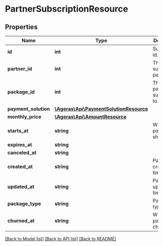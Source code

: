 # PartnerSubscriptionResource

## Properties
Name | Type | Description | Notes
------------ | ------------- | ------------- | -------------
**id** | **int** | Subscription id. | [optional] 
**partner_id** | **int** | The subscribed partner id. | [optional] 
**package_id** | **int** | The package subscribed to. | [optional] 
**payment_solution** | [**\Ageras\Api\PaymentSolutionResource**](PaymentSolutionResource.md) |  | [optional] 
**monthly_price** | [**\Ageras\Api\AmountResource**](AmountResource.md) |  | [optional] 
**starts_at** | **string** | When the package should start. | [optional] 
**expires_at** | **string** |  | [optional] 
**canceled_at** | **string** |  | [optional] 
**created_at** | **string** | Package created at time stamp. | [optional] 
**updated_at** | **string** | Package update at time stamp. | [optional] 
**package_type** | **string** | Package type | [optional] 
**churned_at** | **string** | When the package churned. | [optional] 

[[Back to Model list]](../README.md#documentation-for-models) [[Back to API list]](../README.md#documentation-for-api-endpoints) [[Back to README]](../README.md)


